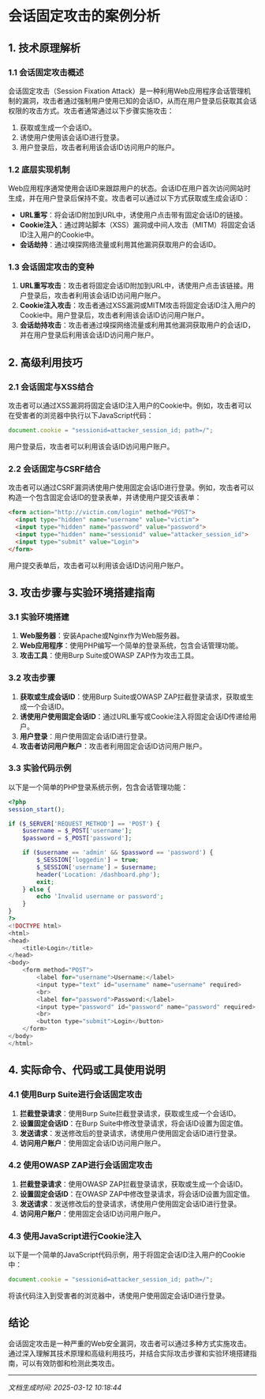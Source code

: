 # 会话固定攻击的案例分析

## 1. 技术原理解析

### 1.1 会话固定攻击概述
会话固定攻击（Session Fixation Attack）是一种利用Web应用程序会话管理机制的漏洞，攻击者通过强制用户使用已知的会话ID，从而在用户登录后获取其会话权限的攻击方式。攻击者通常通过以下步骤实施攻击：
1. 获取或生成一个会话ID。
2. 诱使用户使用该会话ID进行登录。
3. 用户登录后，攻击者利用该会话ID访问用户的账户。

### 1.2 底层实现机制
Web应用程序通常使用会话ID来跟踪用户的状态。会话ID在用户首次访问网站时生成，并在用户登录后保持不变。攻击者可以通过以下方式获取或生成会话ID：
- **URL重写**：将会话ID附加到URL中，诱使用户点击带有固定会话ID的链接。
- **Cookie注入**：通过跨站脚本（XSS）漏洞或中间人攻击（MITM）将固定会话ID注入用户的Cookie中。
- **会话劫持**：通过嗅探网络流量或利用其他漏洞获取用户的会话ID。

### 1.3 会话固定攻击的变种
1. **URL重写攻击**：攻击者将固定会话ID附加到URL中，诱使用户点击该链接。用户登录后，攻击者利用该会话ID访问用户账户。
2. **Cookie注入攻击**：攻击者通过XSS漏洞或MITM攻击将固定会话ID注入用户的Cookie中。用户登录后，攻击者利用该会话ID访问用户账户。
3. **会话劫持攻击**：攻击者通过嗅探网络流量或利用其他漏洞获取用户的会话ID，并在用户登录后利用该会话ID访问用户账户。

## 2. 高级利用技巧

### 2.1 会话固定与XSS结合
攻击者可以通过XSS漏洞将固定会话ID注入用户的Cookie中。例如，攻击者可以在受害者的浏览器中执行以下JavaScript代码：
```javascript
document.cookie = "sessionid=attacker_session_id; path=/";
```
用户登录后，攻击者可以利用该会话ID访问用户账户。

### 2.2 会话固定与CSRF结合
攻击者可以通过CSRF漏洞诱使用户使用固定会话ID进行登录。例如，攻击者可以构造一个包含固定会话ID的登录表单，并诱使用户提交该表单：
```html
<form action="http://victim.com/login" method="POST">
  <input type="hidden" name="username" value="victim">
  <input type="hidden" name="password" value="password">
  <input type="hidden" name="sessionid" value="attacker_session_id">
  <input type="submit" value="Login">
</form>
```
用户提交表单后，攻击者可以利用该会话ID访问用户账户。

## 3. 攻击步骤与实验环境搭建指南

### 3.1 实验环境搭建
1. **Web服务器**：安装Apache或Nginx作为Web服务器。
2. **Web应用程序**：使用PHP编写一个简单的登录系统，包含会话管理功能。
3. **攻击工具**：使用Burp Suite或OWASP ZAP作为攻击工具。

### 3.2 攻击步骤
1. **获取或生成会话ID**：使用Burp Suite或OWASP ZAP拦截登录请求，获取或生成一个会话ID。
2. **诱使用户使用固定会话ID**：通过URL重写或Cookie注入将固定会话ID传递给用户。
3. **用户登录**：用户使用固定会话ID进行登录。
4. **攻击者访问用户账户**：攻击者利用固定会话ID访问用户账户。

### 3.3 实验代码示例
以下是一个简单的PHP登录系统示例，包含会话管理功能：
```php
<?php
session_start();

if ($_SERVER['REQUEST_METHOD'] == 'POST') {
    $username = $_POST['username'];
    $password = $_POST['password'];

    if ($username == 'admin' && $password == 'password') {
        $_SESSION['loggedin'] = true;
        $_SESSION['username'] = $username;
        header('Location: /dashboard.php');
        exit;
    } else {
        echo 'Invalid username or password';
    }
}
?>
<!DOCTYPE html>
<html>
<head>
    <title>Login</title>
</head>
<body>
    <form method="POST">
        <label for="username">Username:</label>
        <input type="text" id="username" name="username" required>
        <br>
        <label for="password">Password:</label>
        <input type="password" id="password" name="password" required>
        <br>
        <button type="submit">Login</button>
    </form>
</body>
</html>
```

## 4. 实际命令、代码或工具使用说明

### 4.1 使用Burp Suite进行会话固定攻击
1. **拦截登录请求**：使用Burp Suite拦截登录请求，获取或生成一个会话ID。
2. **设置固定会话ID**：在Burp Suite中修改登录请求，将会话ID设置为固定值。
3. **发送请求**：发送修改后的登录请求，诱使用户使用固定会话ID进行登录。
4. **访问用户账户**：使用固定会话ID访问用户账户。

### 4.2 使用OWASP ZAP进行会话固定攻击
1. **拦截登录请求**：使用OWASP ZAP拦截登录请求，获取或生成一个会话ID。
2. **设置固定会话ID**：在OWASP ZAP中修改登录请求，将会话ID设置为固定值。
3. **发送请求**：发送修改后的登录请求，诱使用户使用固定会话ID进行登录。
4. **访问用户账户**：使用固定会话ID访问用户账户。

### 4.3 使用JavaScript进行Cookie注入
以下是一个简单的JavaScript代码示例，用于将固定会话ID注入用户的Cookie中：
```javascript
document.cookie = "sessionid=attacker_session_id; path=/";
```
将该代码注入到受害者的浏览器中，诱使用户使用固定会话ID进行登录。

## 结论
会话固定攻击是一种严重的Web安全漏洞，攻击者可以通过多种方式实施攻击。通过深入理解其技术原理和高级利用技巧，并结合实际攻击步骤和实验环境搭建指南，可以有效防御和检测此类攻击。

---

*文档生成时间: 2025-03-12 10:18:44*
